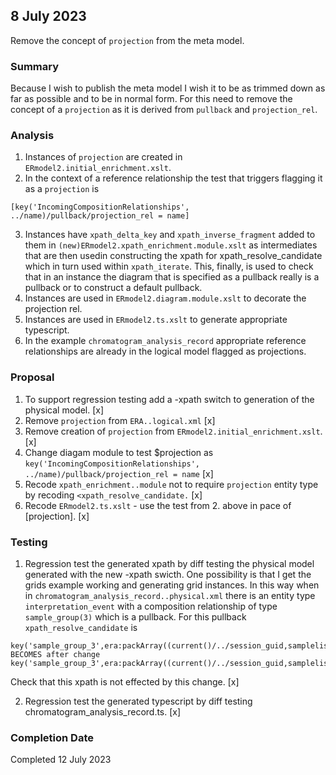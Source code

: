 

## 8 July 2023

Remove the concept of `projection` from the meta model.

### Summary
Because I wish to publish the meta model I wish it to be as trimmed down as far as possible and to be in normal form. 
For this need to remove the concept of a `projection` as it is derived from
`pullback` and `projection_rel`.

### Analysis
1. Instances of `projection` are created in `ERmodel2.initial_enrichment.xslt`.
2. In the context of a reference relationship the test that triggers flagging it as a `projection` is
```
[key('IncomingCompositionRelationships', ../name)/pullback/projection_rel = name]
```
3. Instances have `xpath_delta_key` and `xpath_inverse_fragment` added to them in `(new)ERmodel2.xpath_enrichment.module.xslt` as intermediates 
that are then usedin constructing the xpath for xpath_resolve_candidate which in turn used within `xpath_iterate`. This, finally, is used to check that 
in an instance the diagram that is specified as a pullback really is a pullback or to construct a default pullback. 
4. Instances are used in `ERmodel2.diagram.module.xslt` to decorate the projection rel.
5. Instances are used in `ERmodel2.ts.xslt` to generate appropriate typescript.
6. In the example `chromatogram_analysis_record` appropriate reference relationships are already in the logical model flagged as projections.
### Proposal
1. To support regression testing add a -xpath switch to generation of the physical model.                                         [x]
2. Remove `projection` from `ERA..logical.xml`                                                                                    [x]
3. Remove creation of `projection` from `ERmodel2.initial_enrichment.xslt`.                                                       [x]
3. Change diagam module to test $projection as `key('IncomingCompositionRelationships', ../name)/pullback/projection_rel = name`  [x]
4. Recode `xpath_enrichment..module` not to require `projection` entity type by recoding `<xpath_resolve_candidate.`              [x]
5. Recode `ERmodel2.ts.xslt` - use the test from 2. above in pace of [projection].                                                [x]

### Testing
1. Regression test the generated xpath by diff testing the physical model generated with the new -xpath swicth.
 One possibility is that I get the grids example working and generating grid instances. 
In this way when in `chromatogram_analysis_record..physical.xml` there is an entity type `interpretation_event`
with a  composition relationship of type `sample_group(3)` which is a pullback. For this pullback 
`xpath_resolve_candidate`  is
```
key('sample_group_3',era:packArray((current()/../session_guid,samplelist_name,group_alpha_code)))
BECOMES after change
key('sample_group_3',era:packArray((current()/../session_guid,samplelist_name,group_alpha_code)))

```
Check that this xpath is not effected by this change. [x]


2. Regression test the generated typescript by diff testing chromatogram_analysis_record.ts. [x]

### Completion Date
Completed 12 July 2023

